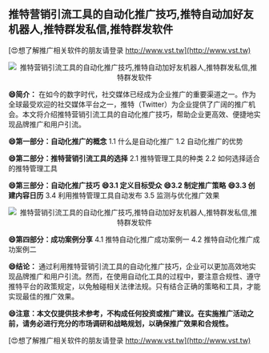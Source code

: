 ## **推特营销引流工具的自动化推广技巧,推特自动加好友机器人,推特群发私信,推特群发软件**

[😍想了解推广相关软件的朋友请登录 http://www.vst.tw](http://www.vst.tw)

 <center><img src="https://vst.tw/MP4/tuiguang/png/6.png" alt="推特营销引流工具的自动化推广技巧,推特自动加好友机器人,推特群发私信,推特群发软件"></center>

**😄简介：**
在如今的数字时代，社交媒体已经成为企业推广的重要渠道之一。作为全球最受欢迎的社交媒体平台之一，推特（Twitter）为企业提供了广阔的推广机会。本文将介绍推特营销引流工具的自动化推广技巧，帮助企业更高效、便捷地实现品牌推广和用户引流。

**😄第一部分：自动化推广的概念**
1.1 什么是自动化推广
1.2 自动化推广的优势

**😄第二部分：推特营销引流工具的选择**
2.1 推特管理工具的种类
2.2 如何选择适合的推特管理工具

**😄第三部分：自动化推广技巧**
**😄3.1 定义目标受众**
**😄3.2 制定推广策略**
**😄3.3 创建内容日历**
3.4 利用推特管理工具自动发布
3.5 监测与优化推广效果

 <center><img src="https://vst.tw/MP4/tuiguang/png/3.png" alt="推特营销引流工具的自动化推广技巧,推特自动加好友机器人,推特群发私信,推特群发软件"></center>

**😄第四部分：成功案例分享**
4.1 推特自动化推广成功案例一
4.2 推特自动化推广成功案例二

**😄结论：**
通过利用推特营销引流工具的自动化推广技巧，企业可以更加高效地实现品牌推广和用户引流。然而，在使用自动化工具的过程中，要注意合规性、遵守推特平台的政策规定，以免触碰相关法律法规。只有结合正确的策略和工具，才能实现最佳的推广效果。

**😄注意：本文仅提供技术参考，不构成任何投资或推广建议。在实施推广活动之前，请务必进行充分的市场调研和战略规划，以确保推广效果和合规性。**

[😍想了解推广相关软件的朋友请登录 http://www.vst.tw](http://www.vst.tw)



